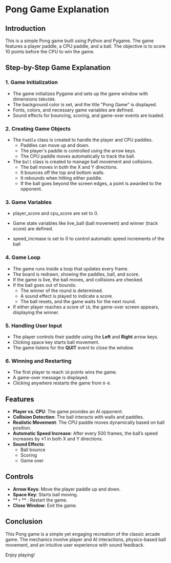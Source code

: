 # Pong Game Explanation

## Introduction
This is a simple Pong game built using Python and Pygame. The game features a player paddle, a CPU paddle, and a ball. The objective is to score 10 points before the CPU to win the game.

## Step-by-Step Game Explanation

### 1. **Game Initialization**
- The game initializes Pygame and sets up the game window with dimensions `500x500`.
- The background color is set, and the title "Pong Game" is displayed.
- Fonts, colors, and necessary game variables are defined.
- Sound effects for bouncing, scoring, and game-over events are loaded.

### 2. **Creating Game Objects**
- The `Paddle` class is created to handle the player and CPU paddles.
  - Paddles can move up and down.
  - The player's paddle is controlled using the arrow keys.
  - The CPU paddle moves automatically to track the ball.
- The `Ball` class is created to manage ball movement and collisions.
  - The ball moves in both the X and Y directions.
  - It bounces off the top and bottom walls.
  - It rebounds when hitting either paddle.
  - If the ball goes beyond the screen edges, a point is awarded to the opponent.

### 3. **Game Variables**

- player_score and cpu_score are set to 0.

- Game state variables like live_ball (ball movement) and winner (track score) are defined.

- speed_increase is set to 0 to control automatic speed increments of the ball

### 4. **Game Loop**
- The game runs inside a loop that updates every frame.
- The board is redrawn, showing the paddles, ball, and score.
- If the game is live, the ball moves, and collisions are checked.
- If the ball goes out of bounds:
  - The winner of the round is determined.
  - A sound effect is played to indicate a score.
  - The ball resets, and the game waits for the next round.
- If either player reaches a score of `10`, the game-over screen appears, displaying the winner.

### 5. **Handling User Input**
- The player controls their paddle using the **Left** and **Right** arrow keys.
- Clicking space key starts ball movement.
- The game listens for the **QUIT** event to close the window.

### 6. **Winning and Restarting**
- The first player to reach `10` points wins the game.
- A game-over message is displayed.
- Clicking anywhere restarts the game from `0-0`.

## Features
- **Player vs. CPU**: The game provides an AI opponent.
- **Collision Detection**: The ball interacts with walls and paddles.
- **Realistic Movement**: The CPU paddle moves dynamically based on ball position.
- **Automatic Speed Increase**: After every 500 frames, the ball’s speed increases by ±1 in both X and Y directions.
- **Sound Effects**:
  - Ball bounce
  - Scoring
  - Game over

## Controls
- **Arrow Keys**: Move the player paddle up and down.
- **Space Key**: Starts ball moving.
- ** r ** : Restart the game.
- **Close Window**: Exit the game.

## Conclusion
This Pong game is a simple yet engaging recreation of the classic arcade game. The mechanics involve player and AI interactions, physics-based ball movement, and an intuitive user experience with sound feedback.

Enjoy playing!

